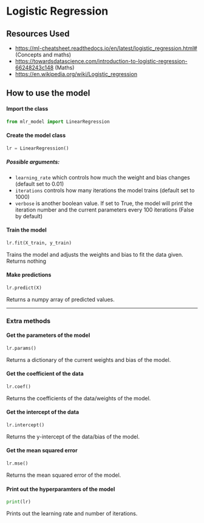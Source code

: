 # Logistic Regression

## Resources Used
- https://ml-cheatsheet.readthedocs.io/en/latest/logistic_regression.html# (Concepts and maths)
- https://towardsdatascience.com/introduction-to-logistic-regression-66248243c148 (Maths)
- https://en.wikipedia.org/wiki/Logistic_regression

## How to use the model
#### Import the class
```py
from mlr_model import LinearRegression
```
#### Create the model class
```py
lr = LinearRegression()
```
##### Possible arguments:
- `learning_rate` which controls how much the weight and bias changes (default set to 0.01)
- `iterations` controls how many iterations the model trains (default set to 1000)
- `verbose` is another boolean value. If set to True, the model will print the iteration number and the current parameters every 100 iterations (False by default)

#### Train the model
```py
lr.fit(X_train, y_train)
```
Trains the model and adjusts the weights and bias to fit the data given. Returns nothing

#### Make predictions
```py
lr.predict(X)
```
Returns a numpy array of predicted values.

---
### Extra methods

#### Get the parameters of the model
```py
lr.params()
```
Returns a dictionary of the current weights and bias of the model.

#### Get the coefficient of the data
```py
lr.coef()
```
Returns the coefficients of the data/weights of the model.

#### Get the intercept of the data
```py
lr.intercept()
```
Returns the y-intercept of the data/bias of the model.

#### Get the mean squared error
```py
lr.mse()
```
Returns the mean squared error of the model.

#### Print out the hyperparamters of the model
```py
print(lr)
```
Prints out the learning rate and number of iterations.